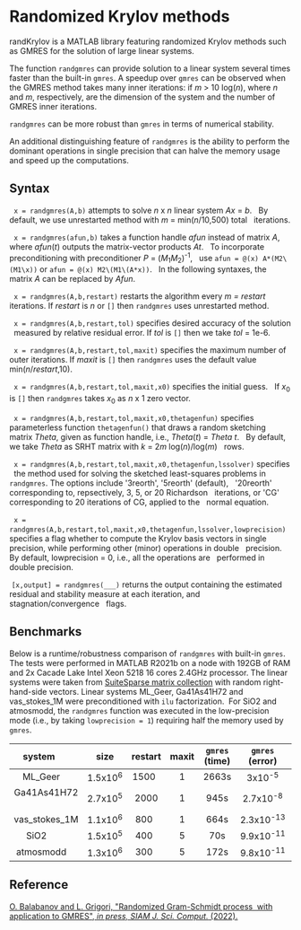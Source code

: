 # Randomized Krylov methods 

randKrylov is a MATLAB library featuring randomized Krylov methods such as GMRES
for the solution of large linear systems.

The function `randgmres` can provide solution to a linear system several times faster than 
the built-in `gmres`. A speedup over `gmres` can be observed when the GMRES method takes 
many inner iterations: if *m* > 10 log(*n*), where *n* and *m*, respectively, are the dimension of the 
system and the number of GMRES inner iterations. 

`randgmres` can be more robust than `gmres` in terms of numerical stability.
<!--- The efficiency gains should be greater for larger *m*. --->

An additional distinguishing feature of `randgmres` is the ability to perform the dominant operations
in single precision that can halve the memory usage and speed up the computations. 

## Syntax

  `x = randgmres(A,b)` attempts to solve *n* x *n* linear system *Ax* = *b*.
  By default, we use unrestarted method with *m* = min(*n*/10,500) total
  iterations.

  `x = randgmres(afun,b)` takes a function handle *afun* instead of matrix *A*,
  where *afun*(*t*) outputs the matrix-vector products *At*.
  To incorporate preconditioning with preconditioner *P* = (*M*<sub>1</sub>*M*<sub>2</sub>)<sup>-1</sup>,
  use `afun = @(x) A*(M2\(M1\x))` or `afun = @(x) M2\(M1\(A*x))`.
  In the following syntaxes, the matrix *A* can be replaced by *Afun*.

  `x = randgmres(A,b,restart)` restarts the algorithm every *m = restart*
  iterations. If *restart* is *n* or `[]` then `randgmres` uses unrestarted method.

  `x = randgmres(A,b,restart,tol)` specifies desired accuracy of the solution
  measured by relative residual error. If *tol* is `[]` then we take *tol* = 1e-6.

  `x = randgmres(A,b,restart,tol,maxit)` specifies the maximum number of
  outer iterations. If *maxit* is `[]` then `randgmres` uses the default value
  min(*n*/*restart*,10).

  `x = randgmres(A,b,restart,tol,maxit,x0)` specifies the initial guess.
  If *x*<sub>0</sub> is `[]` then `randgmres` takes *x*<sub>0</sub> as *n* x 1 zero vector.

  `x = randgmres(A,b,restart,tol,maxit,x0,thetagenfun)` specifies
  parameterless function `thetagenfun()` that draws a random sketching
  matrix *Theta*, given as function handle, i.e., *Theta*(*t*) = *Theta* *t*.
  By default, we take *Theta* as SRHT matrix with *k* = 2*m* log(*n*)/log(*m*)
  rows.

  `x = randgmres(A,b,restart,tol,maxit,x0,thetagenfun,lssolver)` specifies
  the method used for solving the sketched least-squares problems in
  `randgmres`. The options include '3reorth', '5reorth' (default),
  '20reorth' corresponding to, repsectively, 3, 5, or 20 Richardson
  iterations, or 'CG' corresponding to 20 iterations of CG, applied to the
  normal equation.

  `x = randgmres(A,b,restart,tol,maxit,x0,thetagenfun,lssolver,lowprecision)`
  specifies a flag whether to compute the Krylov basis vectors in single
  precision, while performing other (minor) operations in double
  precision. By default, lowprecision = 0, i.e., all the operations are
  performed in double precision.

 `[x,output] = randgmres(___)` returns the output containing the estimated
  residual and stability measure at each iteration, and stagnation/convergence
  flags.


## Benchmarks

Below is a runtime/robustness comparison of `randgmres` with built-in `gmres`. 
The tests were performed in MATLAB R2021b on a node with 192GB of RAM and 2x Cacade Lake Intel Xeon 5218 16 cores 2.4GHz processor.
The linear systems were taken from [SuiteSparse matrix collection](https://sparse.tamu.edu/) with random right-hand-side vectors. Linear systems ML_Geer, Ga41As41H72 and vas_stokes_1M were preconditioned with `ilu` factorization.  For SiO2 and atmosmodd, the `randgmres` function was executed in the low-precision mode (i.e., by taking `lowprecision = 1`) requiring half the memory used by `gmres`.

|system       | size |restart | maxit| `gmres` (time) | `gmres` (error) | `randgmres` (time) | `randgmres` (error)|
| :-------------: | :-------------: |:-------------: | :-------------: |:-------------: | :-------------: |:-------------: | :-------------: |
|ML_Geer      | 1.5x10<sup>6</sup>|1500  |1 | 2663s | 3x10<sup>-5</sup>  | 1338s |3.4x10<sup>-10</sup>|
|Ga41As41H72  | 2.7x10<sup>5</sup>| 2000 | 1 | 945s | 2.7x10<sup>-8</sup>| 320s |6.4x10<sup>-8</sup>|
|vas_stokes_1M| 1.1x10<sup>6</sup>|800  | 1 |664s | 2.3x10<sup>-13</sup> | 322s |1.3x10<sup>-13</sup>|
|SiO2         | 1.5x10<sup>5</sup>|400  |5 | 70s | 9.9x10<sup>-11</sup>  | 45s   |2.9x10<sup>-11</sup>|
|atmosmodd    | 1.3x10<sup>6</sup>|300  |5 | 172s | 9.8x10<sup>-11</sup> | 135s |2.5x10<sup>-11</sup>|


## Reference

[O. Balabanov and L. Grigori, "Randomized Gram-Schmidt process  with application to GMRES", *in press, SIAM J. Sci. Comput.* (2022).](https://arxiv.org/abs/2011.05090)
